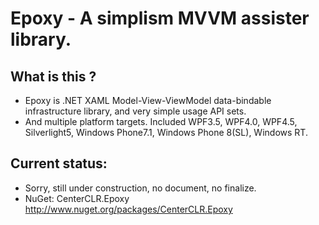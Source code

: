 # Epoxy - A simplism MVVM assister library. 

## What is this ?

* Epoxy is .NET XAML Model-View-ViewModel data-bindable infrastructure library, and very simple usage API sets.
* And multiple platform targets. Included WPF3.5, WPF4.0, WPF4.5, Silverlight5, Windows Phone7.1, Windows Phone 8(SL), Windows RT.

## Current status:

* Sorry, still under construction, no document, no finalize.
* NuGet: CenterCLR.Epoxy http://www.nuget.org/packages/CenterCLR.Epoxy
